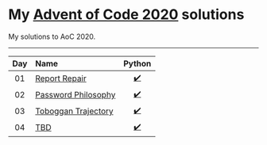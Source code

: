 # My [Advent of Code 2020](http://adventofcode.com/2020) solutions
My solutions to AoC 2020.

---

| Day     | Name                                                    | Python                         | 
|:-------:|:--------------------------------------------------------|:------------------------------:|
| 01      | [Report Repair][day01]                                  | [:heavy_check_mark:][py01]     |                               
| 02      | [Password Philosophy][day02]                            | [:heavy_check_mark:][py02]     |                              
| 03      | [Toboggan Trajectory][day02]                            | [:heavy_check_mark:][py03]     |                              
| 04      | [TBD][day02]                            | [:heavy_check_mark:][py02]     |                              


[day01]: https://adventofcode.com/2020/day/1
[day02]: https://adventofcode.com/2020/day/2
[day03]: https://adventofcode.com/2020/day/3
[day04]: https://adventofcode.com/2020/day/4
[day05]: https://adventofcode.com/2020/day/5
[day06]: https://adventofcode.com/2020/day/6
[day07]: https://adventofcode.com/2020/day/7
[day08]: https://adventofcode.com/2020/day/8
[day09]: https://adventofcode.com/2020/day/9
[day10]: https://adventofcode.com/2020/day/10
[day11]: https://adventofcode.com/2020/day/11
[day12]: https://adventofcode.com/2020/day/12
[day13]: https://adventofcode.com/2020/day/13
[day14]: https://adventofcode.com/2020/day/14
[day15]: https://adventofcode.com/2020/day/15
[day16]: https://adventofcode.com/2020/day/16
[day17]: https://adventofcode.com/2020/day/17
[day18]: https://adventofcode.com/2020/day/18
[day19]: https://adventofcode.com/2020/day/19
[day20]: https://adventofcode.com/2020/day/20
[day21]: https://adventofcode.com/2020/day/21
[day22]: https://adventofcode.com/2020/day/22
[day23]: https://adventofcode.com/2020/day/23
[day24]: https://adventofcode.com/2020/day/24
[day25]: https://adventofcode.com/2020/day/25


[py01]: ./Day_1/day_1.py
[py02]: ./Day_2/day_2.py
[py03]: ./Day_3/day_3.py
[py04]: ./Day_4/day_4.py
[py05]: ./Day_5/day_5.py
[py06]: ./Day_6/day_6.py
[py07]: ./Python/Day_7/day_7.py
[py08]: ./Python/Day_8/day_8.py
[py09]: ./Python/Day_9/day_9.py
[py10]: ./Python/Day_10/day_10.py
